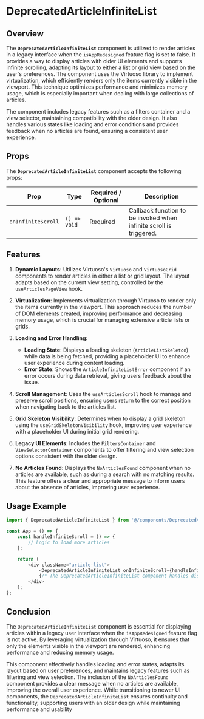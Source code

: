 # DeprecatedArticleInfiniteList

## Overview
The **`DeprecatedArticleInfiniteList`** component is utilized to render articles in a legacy interface when the `isAppRedesigned` feature flag is set to false. It provides a way to display articles with older UI elements and supports infinite scrolling, adapting its layout to either a list or grid view based on the user's preferences. The component uses the Virtuoso library to implement virtualization, which efficiently renders only the items currently visible in the viewport. This technique optimizes performance and minimizes memory usage, which is especially important when dealing with large collections of articles.

The component includes legacy features such as a filters container and a view selector, maintaining compatibility with the older design. It also handles various states like loading and error conditions and provides feedback when no articles are found, ensuring a consistent user experience.

## Props
The **`DeprecatedArticleInfiniteList`** component accepts the following props:

| Prop               | Type                  | Required / Optional | Description                                             |
|--------------------|-----------------------|----------------------|---------------------------------------------------------|
| `onInfiniteScroll` | `() => void`          | Required             | Callback function to be invoked when infinite scroll is triggered. |

## Features

1. **Dynamic Layouts**: Utilizes Virtuoso's `Virtuoso` and `VirtuosoGrid` components to render articles in either a list or grid layout. The layout adapts based on the current view setting, controlled by the `useArticlesPageView` hook.

2. **Virtualization**: Implements virtualization through Virtuoso to render only the items currently in the viewport. This approach reduces the number of DOM elements created, improving performance and decreasing memory usage, which is crucial for managing extensive article lists or grids.

3. **Loading and Error Handling**:
    - **Loading State**: Displays a loading skeleton (`ArticleListSkeleton`) while data is being fetched, providing a placeholder UI to enhance user experience during content loading.
    - **Error State**: Shows the `ArticleInfiniteListError` component if an error occurs during data retrieval, giving users feedback about the issue.

4. **Scroll Management**: Uses the `useArticlesScroll` hook to manage and preserve scroll positions, ensuring users return to the correct position when navigating back to the articles list.

5. **Grid Skeleton Visibility**: Determines when to display a grid skeleton using the `useGridSkeletonVisibility` hook, improving user experience with a placeholder UI during initial grid rendering.

6. **Legacy UI Elements**: Includes the `FiltersContainer` and `ViewSelectorContainer` components to offer filtering and view selection options consistent with the older design.

7. **No Articles Found**: Displays the `NoArticlesFound` component when no articles are available, such as during a search with no matching results. This feature offers a clear and appropriate message to inform users about the absence of articles, improving user experience.

## Usage Example
```typescript jsx
import { DeprecatedArticleInfiniteList } from '@/components/DeprecatedArticleInfiniteList';

const App = () => {
    const handleInfiniteScroll = () => {
        // Logic to load more articles
    };

    return (
        <div className="article-list">
            <DeprecatedArticleInfiniteList onInfiniteScroll={handleInfiniteScroll} />
            {/* The DeprecatedArticleInfiniteList component handles displaying and scrolling through a list of articles */}
        </div>
    );
};
```

## Conclusion 
The `DeprecatedArticleInfiniteList` component is essential for displaying articles within a legacy user interface when the `isAppRedesigned` feature flag is not active. By leveraging virtualization through Virtuoso, it ensures that only the elements visible in the viewport are rendered, enhancing performance and reducing memory usage.

This component effectively handles loading and error states, adapts its layout based on user preferences, and maintains legacy features such as filtering and view selection. The inclusion of the `NoArticlesFound` component provides a clear message when no articles are available, improving the overall user experience. While transitioning to newer UI components, the `DeprecatedArticleInfiniteList` ensures continuity and functionality, supporting users with an older design while maintaining performance and usability
